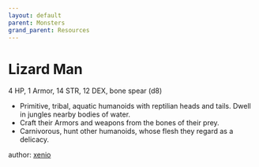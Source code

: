 ```yaml
---
layout: default
parent: Monsters
grand_parent: Resources
---
```


# Lizard Man
4 HP, 1 Armor, 14 STR, 12 DEX, bone spear (d8)
- Primitive, tribal, aquatic humanoids with reptilian heads and tails. Dwell in jungles nearby bodies of water.
- Craft their Armors and weapons from the bones of their prey.
- Carnivorous, hunt other humanoids, whose flesh they regard as a delicacy.

author: [xenio](https://xenioinabottle.blogspot.com)
